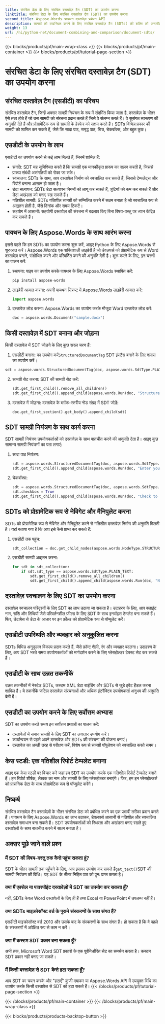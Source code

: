 ```yaml
---
title: संरचित डेटा के लिए संरचित दस्तावेज़ टैग (SDT) का उपयोग करना
linktitle: संरचित डेटा के लिए संरचित दस्तावेज़ टैग (SDT) का उपयोग करना
second_title: Aspose.Words पायथन दस्तावेज़ प्रबंधन API
description: सामग्री को व्यवस्थित करने के लिए संरचित दस्तावेज़ टैग (SDTs) की शक्ति को अनलॉक करें। SDTs को लागू करने के लिए पायथन के लिए Aspose.Words का उपयोग करना सीखें।
weight: 13
url: /hi/python-net/document-combining-and-comparison/document-sdts/
---
```


{{< blocks/products/pf/main-wrap-class >}}
{{< blocks/products/pf/main-container >}}
{{< blocks/products/pf/tutorial-page-section >}}

# संरचित डेटा के लिए संरचित दस्तावेज़ टैग (SDT) का उपयोग करना


## संरचित दस्तावेज़ टैग (एसडीटी) का परिचय

संरचित दस्तावेज़ टैग, जिन्हें अक्सर सामग्री नियंत्रण के रूप में संदर्भित किया जाता है, दस्तावेज़ के भीतर ऐसे तत्व होते हैं जो उस सामग्री को संरचना प्रदान करते हैं जिसे वे संलग्न करते हैं। वे सुसंगत स्वरूपण की अनुमति देते हैं और प्रोग्रामेटिक रूप से सामग्री के हेरफेर को सक्षम करते हैं। SDTs विभिन्न प्रकार की सामग्री को शामिल कर सकते हैं, जैसे कि सादा पाठ, समृद्ध पाठ, चित्र, चेकबॉक्स, और बहुत कुछ।

## एसडीटी के उपयोग के लाभ

एसडीटी का उपयोग करने से कई लाभ मिलते हैं, जिनमें शामिल हैं:

- संगति: SDT यह सुनिश्चित करते हैं कि सामग्री एक मानकीकृत प्रारूप का पालन करती है, जिससे प्रारूप संबंधी असंगतियों को रोका जा सके।
- स्वचालन: SDTs के साथ, आप दस्तावेज़ निर्माण को स्वचालित कर सकते हैं, जिससे टेम्पलेट्स और रिपोर्ट बनाना आसान हो जाता है।
- डेटा सत्यापन: SDTs डेटा सत्यापन नियमों को लागू कर सकते हैं, त्रुटियों को कम कर सकते हैं और डेटा अखंडता को बनाए रख सकते हैं।
- गतिशील सामग्री: SDTs गतिशील सामग्री को सम्मिलित करने में सक्षम बनाता है जो स्वचालित रूप से अद्यतन होती है, जैसे दिनांक और समय टिकटें।
- सहयोग में आसानी: सहयोगी दस्तावेज़ की संरचना में बदलाव किए बिना विषय-वस्तु पर ध्यान केंद्रित कर सकते हैं।

## पायथन के लिए Aspose.Words के साथ आरंभ करना

इससे पहले कि हम SDTs का उपयोग करना शुरू करें, आइए Python के लिए Aspose.Words से शुरुआत करें। Aspose.Words एक शक्तिशाली लाइब्रेरी है जो डेवलपर्स को प्रोग्रामेटिक रूप से Word दस्तावेज़ बनाने, संशोधित करने और परिवर्तित करने की अनुमति देती है। शुरू करने के लिए, इन चरणों का पालन करें:

1. स्थापना: पाइप का उपयोग करके पायथन के लिए Aspose.Words स्थापित करें:
   
   ```python
   pip install aspose-words
   ```

2. लाइब्रेरी आयात करना: अपनी पायथन स्क्रिप्ट में Aspose.Words लाइब्रेरी आयात करें:

   ```python
   import aspose.words
   ```

3. दस्तावेज़ लोड करना: Aspose.Words का उपयोग करके मौजूदा Word दस्तावेज़ लोड करें:

   ```python
   doc = aspose.words.Document("sample.docx")
   ```

## किसी दस्तावेज़ में SDT बनाना और जोड़ना

किसी दस्तावेज़ में SDT जोड़ने के लिए कुछ सरल चरण हैं:

1.  एसडीटी बनाना: का उपयोग करें`StructuredDocumentTag` SDT इंस्टैंस बनाने के लिए क्लास का उपयोग करें।

   ```python
   sdt = aspose.words.StructuredDocumentTag(doc, aspose.words.SdtType.PLAIN_TEXT)
   ```

2. सामग्री सेट करना: SDT की सामग्री सेट करें:

   ```python
   sdt.get_first_child().remove_all_children()
   sdt.get_first_child().append_child(aspose.words.Run(doc, "Structured Content"))
   ```

3. दस्तावेज़ में जोड़ना: दस्तावेज़ के ब्लॉक-स्तरीय नोड संग्रह में SDT जोड़ें:

   ```python
   doc.get_first_section().get_body().append_child(sdt)
   ```

## SDT सामग्री नियंत्रण के साथ कार्य करना

SDT सामग्री नियंत्रण उपयोगकर्ताओं को दस्तावेज़ के साथ बातचीत करने की अनुमति देता है। आइए कुछ सामान्य सामग्री नियंत्रणों का पता लगाएं:

1. सादा पाठ नियंत्रण:

   ```python
   sdt = aspose.words.StructuredDocumentTag(doc, aspose.words.SdtType.PLAIN_TEXT)
   sdt.get_first_child().append_child(aspose.words.Run(doc, "Enter your name: "))
   ```

2. चेकबॉक्स:

   ```python
   sdt = aspose.words.StructuredDocumentTag(doc, aspose.words.SdtType.CHECKBOX)
   sdt.checkbox = True
   sdt.get_first_child().append_child(aspose.words.Run(doc, "Check to agree: "))
   ```

## SDTs को प्रोग्रामेटिक रूप से नेविगेट और मैनिपुलेट करना

SDTs को प्रोग्रामेटिक रूप से नेविगेट और मैनिपुलेट करने से गतिशील दस्तावेज़ निर्माण की अनुमति मिलती है। यहां बताया गया है कि आप इसे कैसे प्राप्त कर सकते हैं:

1. एसडीटी तक पहुंच:

   ```python
   sdt_collection = doc.get_child_nodes(aspose.words.NodeType.STRUCTURED_DOCUMENT_TAG, True)
   ```

2. एसडीटी सामग्री अद्यतन करना:

   ```python
   for sdt in sdt_collection:
       if sdt.sdt_type == aspose.words.SdtType.PLAIN_TEXT:
           sdt.get_first_child().remove_all_children()
           sdt.get_first_child().append_child(aspose.words.Run(doc, "New Content"))
   ```

## दस्तावेज़ स्वचालन के लिए SDT का उपयोग करना

दस्तावेज़ स्वचालन परिदृश्यों के लिए SDT का लाभ उठाया जा सकता है। उदाहरण के लिए, आप क्लाइंट नाम, राशि और तिथियों जैसे परिवर्तनशील फ़ील्ड के लिए SDT के साथ इनवॉइस टेम्प्लेट बना सकते हैं। फिर, डेटाबेस से डेटा के आधार पर इन फ़ील्ड को प्रोग्रामेटिक रूप से पॉप्युलेट करें।

## एसडीटी उपस्थिति और व्यवहार को अनुकूलित करना

SDTs विभिन्न अनुकूलन विकल्प प्रदान करते हैं, जैसे फ़ॉन्ट शैली, रंग और व्यवहार बदलना। उदाहरण के लिए, आप SDT भरते समय उपयोगकर्ताओं को मार्गदर्शन करने के लिए प्लेसहोल्डर टेक्स्ट सेट कर सकते हैं।

## एसडीटी के साथ उन्नत तकनीकें

उन्नत तकनीकों में नेस्टेड SDTs, कस्टम XML डेटा बाइंडिंग और SDTs से जुड़े इवेंट हैंडल करना शामिल है। ये तकनीकें जटिल दस्तावेज़ संरचनाओं और अधिक इंटरैक्टिव उपयोगकर्ता अनुभव की अनुमति देती हैं।

## एसडीटी का उपयोग करने के लिए सर्वोत्तम अभ्यास

SDT का उपयोग करते समय इन सर्वोत्तम प्रथाओं का पालन करें:

- दस्तावेज़ों में समान सामग्री के लिए SDT का लगातार उपयोग करें।
- कार्यान्वयन से पहले अपने दस्तावेज़ और SDTs की संरचना की योजना बनाएं।
- दस्तावेज़ का अच्छी तरह से परीक्षण करें, विशेष रूप से सामग्री पॉपुलेशन को स्वचालित करते समय।

## केस स्टडी: एक गतिशील रिपोर्ट टेम्पलेट बनाना

आइए एक केस स्टडी पर विचार करें जहां हम SDT का उपयोग करके एक गतिशील रिपोर्ट टेम्पलेट बनाते हैं। हम रिपोर्ट शीर्षक, लेखक का नाम और सामग्री के लिए प्लेसहोल्डर बनाएंगे। फिर, हम इन प्लेसहोल्डर्स को प्रासंगिक डेटा के साथ प्रोग्रामेटिक रूप से पॉप्युलेट करेंगे।

## निष्कर्ष

संरचित दस्तावेज़ टैग दस्तावेज़ों के भीतर संरचित डेटा को प्रबंधित करने का एक प्रभावी तरीका प्रदान करते हैं। पायथन के लिए Aspose.Words का लाभ उठाकर, डेवलपर्स आसानी से गतिशील और स्वचालित दस्तावेज़ समाधान बना सकते हैं। SDT उपयोगकर्ताओं को स्थिरता और अखंडता बनाए रखते हुए दस्तावेज़ों के साथ बातचीत करने में सक्षम बनाता है।

## अक्सर पूछे जाने वाले प्रश्न

### मैं SDT की विषय-वस्तु तक कैसे पहुंच सकता हूं?

 SDT के भीतर सामग्री तक पहुँचने के लिए, आप इसका उपयोग कर सकते हैं`get_text()`SDT की सामग्री नियंत्रण की विधि। यह SDT के भीतर निहित पाठ को पुनः प्राप्त करता है।

### क्या मैं एक्सेल या पावरपॉइंट दस्तावेज़ों में SDT का उपयोग कर सकता हूँ?

नहीं, SDTs केवल Word दस्तावेज़ों के लिए ही हैं तथा Excel या PowerPoint में उपलब्ध नहीं हैं।

### क्या SDTs माइक्रोसॉफ्ट वर्ड के पुराने संस्करणों के साथ संगत हैं?

एसडीटी माइक्रोसॉफ्ट वर्ड 2010 और उसके बाद के संस्करणों के साथ संगत हैं। हो सकता है कि वे पहले के संस्करणों में अपेक्षित रूप से काम न करें।

### क्या मैं कस्टम SDT प्रकार बना सकता हूँ?

अभी तक, Microsoft Word SDT प्रकारों के एक पूर्वनिर्धारित सेट का समर्थन करता है। कस्टम SDT प्रकार नहीं बनाए जा सकते।

### मैं किसी दस्तावेज़ से SDT कैसे हटा सकता हूँ?

आप SDT का चयन करके और "हटाएँ" कुंजी दबाकर या Aspose.Words API में उपयुक्त विधि का उपयोग करके किसी दस्तावेज़ से SDT को हटा सकते हैं।
{{< /blocks/products/pf/tutorial-page-section >}}

{{< /blocks/products/pf/main-container >}}
{{< /blocks/products/pf/main-wrap-class >}}

{{< blocks/products/products-backtop-button >}}
